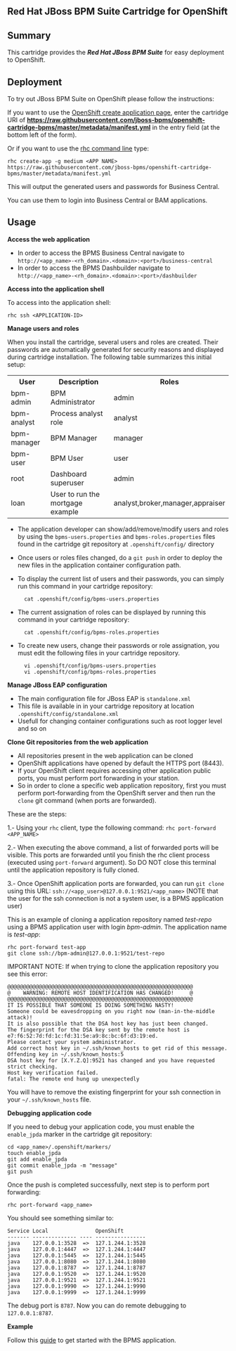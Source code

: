 ## Red Hat JBoss BPM Suite Cartridge for OpenShift

Summary
-------
This cartridge provides the **_Red Hat JBoss BPM Suite_** for easy deployment to OpenShift.

Deployment
----------

To try out JBoss BPM Suite on OpenShift please follow the instructions:

If you want to use the [OpenShift create application page](https://openshift.redhat.com/app/console/application_types), enter the cartridge URI of **https://raw.githubusercontent.com/jboss-bpms/openshift-cartridge-bpms/master/metadata/manifest.yml** in the entry field (at the bottom left of the form).

Or if you want to use the [rhc command line](https://www.openshift.com/developers/rhc-client-tools-install) type:

    rhc create-app -g medium <APP NAME> https://raw.githubusercontent.com/jboss-bpms/openshift-cartridge-bpms/master/metadata/manifest.yml

This will output the generated users and passwords for Business Central.

You can use them to login into Business Central or BAM applications.


Usage
-----

**Access the web application**

* In order to access the BPMS Business Central navigate to <code>http://&lt;app_name&gt;-&lt;rh_domain&gt;.&lt;domain&gt;:&lt;port&gt;/business-central</code>   
* In order to access the BPMS Dashbuilder navigate to <code>http://&lt;app_name&gt;-&lt;rh_domain&gt;.&lt;domain&gt;:&lt;port&gt;/dashbuilder</code>

**Access into the application shell**

To access into the application shell:

	rhc ssh <APPLICATION-ID>

**Manage users and roles**

When you install the cartridge, several users and roles are created. Their passwords are automatically generated for security reasons and displayed during cartridge installation. The following table summarizes this initial setup:

<table>
<tr>
	<th>User</th>
	<th>Description</th>
	<th>Roles</th>
</tr>
<tr>
	<td>bpm-admin</td>
	<td>BPM Administrator</td>
	<td>admin</td>
</tr>
<tr>
	<td>bpm-analyst</td>
	<td>Process analyst role</td>
	<td>analyst</td>
</tr>
<tr>
	<td>bpm-manager</td>
	<td>BPM Manager</td>
	<td>manager</td>
</tr>
<tr>
	<td>bpm-user</td>
	<td>BPM User</td>
	<td>user</td>
</tr>
<tr>
	<td>root</td>
	<td>Dashboard superuser</td>
	<td>admin</td>
</tr>
<tr>
	<td>loan</td>
	<td>User to run the mortgage example</td>
	<td>analyst,broker,manager,appraiser</td>
</tr>
</table>

* The application developer can show/add/remove/modify users and roles by using the <code>bpms-users.properties</code> and <code>bpms-roles.properties</code> files found in the cartridge git repository at <code>.openshift/config/</code> directory     
* Once users or roles files changed, do a <code>git push</code> in order to deploy the new files in the application container configuration path.         
* To display the current list of users and their passwords, you can simply run this command in your cartridge repository:

        cat .openshift/config/bpms-users.properties
    
* The current assignation of roles can be displayed by running this command in your cartridge repository:

        cat .openshift/config/bpms-roles.properties
        
* To create new users, change their passwords or role assignation, you must edit the following files in your cartridge repository.

        vi .openshift/config/bpms-users.properties
        vi .openshift/config/bpms-roles.properties

**Manage JBoss EAP configuration**

* The main configuration file for JBoss EAP is <code>standalone.xml</code>
* This file is available in in your cartridge repository at location <code>.openshift/config/standalone.xml</code>
* Usefull for changing container configurations such as root logger level and so on

**Clone Git repositories from the web application**

* All repositories present in the web application can be cloned    
* OpenShift applications have opened by default the HTTPS port (8443).    
* If your OpenShift client requires accessing other application public ports, you must perform port forwarding in your station.     
* So in order to clone a specific web application repository, first you must perform port-forwarding from the OpenShift server and then run the <code>clone</code> git command (when ports are forwarded).    

These are the steps:    
   
1.- Using your <code>rhc</code> client, type the following command: <code>rhc port-forward &lt;APP_NAME&gt;</code>       

2.- When executing the above command, a list of forwarded ports will be visible. This ports are forwarded until you finish the rhc client process (executed using <code>port-forward</code> argument). So DO NOT close this terminal until the application repository is fully cloned.     

3.- Once OpenShift application ports are forwarded, you can run <code>git clone</code> using this URL: <code>ssh://&lt;app_user&gt;@127.0.0.1:9521/&lt;app_name&gt;</code> (NOTE that the user for the ssh connection is not a system user, is a BPMS application user)     

This is an example of cloning a application repository named _test-repo_ using a BPMS application user with login _bpm-admin_. The application name is _test-app_:

    rhc port-forward test-app
    git clone ssh://bpm-admin@127.0.0.1:9521/test-repo

IMPORTANT NOTE: If when trying to clone the application repository you see this error:   

    @@@@@@@@@@@@@@@@@@@@@@@@@@@@@@@@@@@@@@@@@@@@@@@@@@@@@@@@@@@
    @    WARNING: REMOTE HOST IDENTIFICATION HAS CHANGED!     @
    @@@@@@@@@@@@@@@@@@@@@@@@@@@@@@@@@@@@@@@@@@@@@@@@@@@@@@@@@@@
    IT IS POSSIBLE THAT SOMEONE IS DOING SOMETHING NASTY!
    Someone could be eavesdropping on you right now (man-in-the-middle attack)!
    It is also possible that the DSA host key has just been changed.
    The fingerprint for the DSA key sent by the remote host is
    e7:f6:52:7d:fd:1c:fd:31:5e:a9:8c:bc:6f:d3:19:ed.
    Please contact your system administrator.
    Add correct host key in ~/.ssh/known_hosts to get rid of this message.
    Offending key in ~/.ssh/known_hosts:5
    DSA host key for [X.Y.Z.Q]:9521 has changed and you have requested strict checking.
    Host key verification failed.
    fatal: The remote end hung up unexpectedly

You will have to remove the existing fingerprint for your ssh connection in your <code>~/.ssh/known_hosts</code> file.

**Debugging application code**

If you need to debug your application code, you must enable the <code>enable_jpda</code> marker in the cartridge git repository:

    cd <app_name>/.openshift/markers/
    touch enable_jpda
    git add enable_jpda
    git commit enable_jpda -m "message"
    git push

Once the push is completed successfully, next step is to perform port forwarding:

    rhc port-forward <app_name>

You should see something similar to:

    Service Local               OpenShift
    ------- -------------- ---- ----------------
    java    127.0.0.1:3528  =>  127.1.244.1:3528
    java    127.0.0.1:4447  =>  127.1.244.1:4447
    java    127.0.0.1:5445  =>  127.1.244.1:5445
    java    127.0.0.1:8080  =>  127.1.244.1:8080
    java    127.0.0.1:8787  =>  127.1.244.1:8787
    java    127.0.0.1:9520  =>  127.1.244.1:9520
    java    127.0.0.1:9521  =>  127.1.244.1:9521
    java    127.0.0.1:9990  =>  127.1.244.1:9990
    java    127.0.0.1:9999  =>  127.1.244.1:9999

The debug port is <code>8787</code>. Now you can do remote debugging to <code>127.0.0.1:8787</code>.

**Example**

Follow this <a href="doc/Samples.md">guide</a> to get started with the BPMS application.



